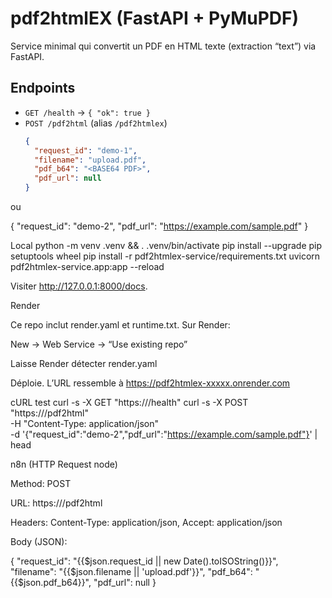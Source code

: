 # pdf2htmlEX (FastAPI + PyMuPDF)

Service minimal qui convertit un PDF en HTML texte (extraction “text”) via FastAPI.

## Endpoints
- `GET /health` → `{ "ok": true }`
- `POST /pdf2html` (alias `/pdf2htmlex`)
  ```json
  {
    "request_id": "demo-1",
    "filename": "upload.pdf",
    "pdf_b64": "<BASE64 PDF>",
    "pdf_url": null
  }


ou

{ "request_id": "demo-2", "pdf_url": "https://example.com/sample.pdf" }

Local
python -m venv .venv && . .venv/bin/activate
pip install --upgrade pip setuptools wheel
pip install -r pdf2htmlex-service/requirements.txt
uvicorn pdf2htmlex-service.app:app --reload


Visiter http://127.0.0.1:8000/docs.

Render

Ce repo inclut render.yaml et runtime.txt. Sur Render:

New → Web Service → “Use existing repo”

Laisse Render détecter render.yaml

Déploie. L’URL ressemble à https://pdf2htmlex-xxxxx.onrender.com

cURL test
curl -s -X GET "https://<host>/health"
curl -s -X POST "https://<host>/pdf2html" \
  -H "Content-Type: application/json" \
  -d '{"request_id":"demo-2","pdf_url":"https://example.com/sample.pdf"}' | head

n8n (HTTP Request node)

Method: POST

URL: https://<host>/pdf2html

Headers: Content-Type: application/json, Accept: application/json

Body (JSON):

{
  "request_id": "{{$json.request_id || new Date().toISOString()}}",
  "filename": "{{$json.filename || 'upload.pdf'}}",
  "pdf_b64": "{{$json.pdf_b64}}",
  "pdf_url": null
}
